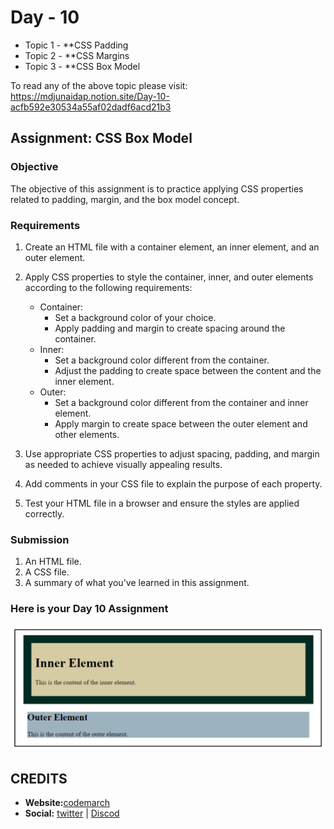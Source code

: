 # Day - 10

- Topic 1 - **CSS Padding
- Topic 2 - **CSS Margins
- Topic 3 - **CSS Box Model

To read any of the above topic please visit: <https://mdjunaidap.notion.site/Day-10-acfb592e30534a55af02dadf6acd21b3>

## Assignment: CSS Box Model

### Objective

The objective of this assignment is to practice applying CSS properties related to padding, margin, and the box model concept.

### Requirements

1. Create an HTML file with a container element, an inner element, and an outer element.

2. Apply CSS properties to style the container, inner, and outer elements according to the following requirements:
    - Container:
        - Set a background color of your choice.
        - Apply padding and margin to create spacing around the container.
    - Inner:
        - Set a background color different from the container.
        - Adjust the padding to create space between the content and the inner element.
    - Outer:
        - Set a background color different from the container and inner element.
        - Apply margin to create space between the outer element and other elements.

3. Use appropriate CSS properties to adjust spacing, padding, and margin as needed to achieve visually appealing results.

4. Add comments in your CSS file to explain the purpose of each property.

5. Test your HTML file in a browser and ensure the styles are applied correctly.

### Submission

1. An HTML file.
2. A CSS file.
3. A summary of what you've learned in this assignment.

### Here is your Day 10 Assignment

![assignment-10](./image%20(10).png)

## CREDITS

- **Website:**[codemarch](https://codemarch.gumroad.com/)
- **Social:** [twitter](https://twitter.com/codemarch) | [Discod](https://discord.com/invite/7g9WddcyKt)
